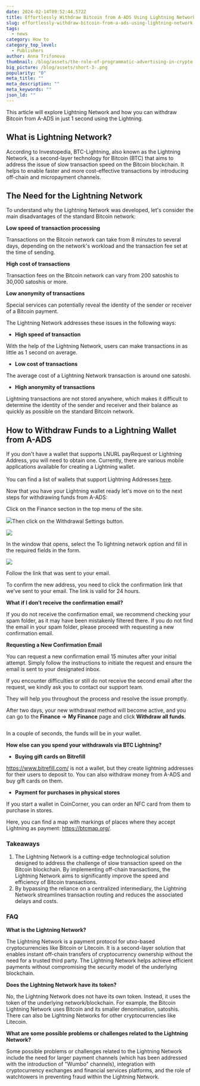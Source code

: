 ```yaml
---
date: 2024-02-14T09:52:44.572Z
title: Effortlessly Withdraw Bitcoin from A-ADS Using Lightning Network
slug: effortlessly-withdraw-bitcoin-from-a-ads-using-lightning-network
tags:
  - news
category: How to
category_top_level:
  - Publishers
author: Anna Trifonova
thumbnail: /blog/assets/the-role-of-programmatic-advertising-in-crypto.png
big_picture: /blog/assets/short-3-.png
popularity: "0"
meta_title: ""
meta_description: ""
meta_keywords: ""
json_ld: ""
---
```

This article will explore Lightning Network and how you can withdraw Bitcoin from A-ADS in just 1 second using the Lightning.

## What is Lightning Network?

According to Investopedia, BTC-Lightning, also known as the Lightning Network, is a second-layer technology for Bitcoin (BTC) that aims to address the issue of slow transaction speed on the Bitcoin blockchain. It helps to enable faster and more cost-effective transactions by introducing off-chain and micropayment channels.

## The Need for the Lightning Network

To understand why the Lightning Network was developed, let's consider the main disadvantages of the standard Bitcoin network:

**Low speed of transaction processing**

Transactions on the Bitcoin network can take from 8 minutes to several days, depending on the network's workload and the transaction fee set at the time of sending.

**High cost of transactions**

Transaction fees on the Bitcoin network can vary from 200 satoshis to 30,000 satoshis or more. 

**Low anonymity of transactions**

Special services can potentially reveal the identity of the sender or receiver of a Bitcoin payment.

The Lightning Network addresses these issues in the following ways:

* **High speed of transaction** 

With the help of the Lightning Network, users can make transactions in as little as 1 second on average.

* **Low cost of transactions** 

The average cost of a Lightning Network transaction is around one satoshi.

* **High anonymity of transactions** 

Lightning transactions are not stored anywhere, which makes it difficult to determine the identity of the sender and receiver and their balance as quickly as possible on the standard Bitcoin network.

## How to Withdraw Funds to a Lightning Wallet from A-ADS

If you don't have a wallet that supports LNURL payRequest or Lightning Address, you will need to obtain one. Currently, there are various mobile applications available for creating a Lightning wallet.\
\
You can find a list of wallets that support Lightning Addresses [here](https://lightningaddress.com/#providers).

Now that you have your Lightning wallet ready let's move on to the next steps for withdrawing funds from A-ADS:

Click on the Finance section in the top menu of the site. 

![](https://lh7-us.googleusercontent.com/oPns0Oce8lb_Ap8V_DIhdsZjFViau7vq6X_xlKGeujFGv2PImiKsxwcQb3vE7I41HY9g-xYcr2a2kzbaImX4ZQ94k_67MgvGWw-0tXXCECVJmOIzDKNaptlyWfdiyvxwRMnk7Y-CqDGbAy1CEpu1Ov8)Then click on the Withdrawal Settings button.

![](https://lh7-us.googleusercontent.com/XwVc1H-fGvkP8l6n18f32DwwcL4FvtLmapakGaDbj8cm1QJZAQmfQvSPnTGZN3j0_f03nVpgvY5FQXoRPAvGRVXQNWV1ywwzNZZyojQ18xbvlVzJnPD_kvLy8iw0ri_o8ZBuJYgdymTNXgrR_dxgxJk)

In the window that opens, select the To lightning network option and fill in the required fields in the form.

![](https://lh7-us.googleusercontent.com/QYiej_mlP8XNNKLAVRHzR9jWv67ojrjeX5dgr2fVMobj20nh0PX8wqEsoANbdauxKOXj3syM3c1PEpcKeql83eqsbr76D0otmE0SFLadVCtBGLPdgJ62RrD1gy7ONn8z8IGYV1SX8kJa883rG5r0VYw)

Follow the link that was sent to your email.

To confirm the new address, you need to click the confirmation link that we've sent to your email. The link is valid for 24 hours. 

**What if I don’t receive the confirmation email?** 

If you do not receive the confirmation email, we recommend checking your spam folder, as it may have been mistakenly filtered there. If you do not find the email in your spam folder, please proceed with requesting a new confirmation email.

**Requesting a New Confirmation Email**

You can request a new confirmation email 15 minutes after your initial attempt. Simply follow the instructions to initiate the request and ensure the email is sent to your designated inbox.

If you encounter difficulties or still do not receive the second email after the request, we kindly ask you to contact our support team.

They will help you throughout the process and resolve the issue promptly.

After two days, your new withdrawal method will become active, and you can go to the **Finance** => **My Finance** page and click **Withdraw all funds**.

![]()

In a couple of seconds, the funds will be in your wallet.

**How else can you spend your withdrawals via BTC Lightning?**

* **Buying gift cards on Bitrefill**

https://www.bitrefill.com/ is not a wallet, but they create lightning addresses for their users to deposit to. You can also withdraw money from A-ADS and buy gift cards on them. 

* **Payment for purchases in physical stores** 

If you start a wallet in CoinCorner, you can order an NFC card from them to purchase in stores. 

Here, you can find a map with markings of places where they accept Lightning as payment: <https://btcmap.org/>.

### Takeaways

1. The Lightning Network is a cutting-edge technological solution designed to address the challenge of slow transaction speed on the Bitcoin blockchain. By implementing off-chain transactions, the Lightning Network aims to significantly improve the speed and efficiency of Bitcoin transactions.
2. By bypassing the reliance on a centralized intermediary, the Lightning Network streamlines transaction routing and reduces the associated delays and costs. 

### FAQ

**What is the Lightning Network?**

The Lightning Network is a payment protocol for utxo-based cryptocurrencies like Bitcoin or Litecoin. It is a second-layer solution that enables instant off-chain transfers of cryptocurrency ownership without the need for a trusted third party. The Lightning Network helps achieve efficient payments without compromising the security model of the underlying blockchain.

**Does the Lightning Network have its token?**

No, the Lightning Network does not have its own token. Instead, it uses the token of the underlying network/blockchain. For example, the Bitcoin Lightning Network uses Bitcoin and its smaller denomination, satoshis. There can also be Lightning Networks for other cryptocurrencies like Litecoin.

**What are some possible problems or challenges related to the Lightning Network?**

Some possible problems or challenges related to the Lightning Network include the need for larger payment channels (which has been addressed with the introduction of "Wumbo" channels), integration with cryptocurrency exchanges and financial services platforms, and the role of watchtowers in preventing fraud within the Lightning Network.